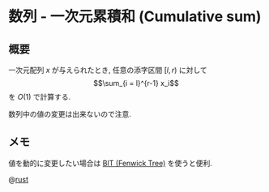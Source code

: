 # 数列 - 一次元累積和 (Cumulative sum)

## 概要

一次元配列 $x$ が与えられたとき,
任意の添字区間 $[l, r)$ に対して
$$\sum_{i = l}^{r-1} x_i$$
を $O(1)$ で計算する.

数列中の値の変更は出来ないので注意.

## メモ
値を動的に変更したい場合は [BIT (Fenwick Tree)](seq.bit) を使うと便利.

@[rust](procon-rs/src/sequence/cumsum1d.rs)
